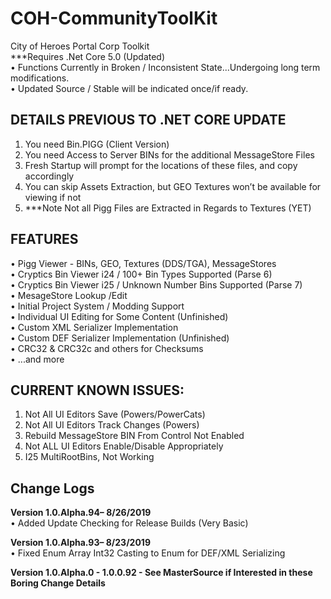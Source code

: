 # COH-CommunityToolKit
City of Heroes Portal Corp Toolkit
</BR>***Requires .Net Core 5.0 (Updated)
</BR>•	Functions Currently in Broken / Inconsistent State...Undergoing long term modifications.
</BR>•	Updated Source / Stable will be indicated once/if ready.


## DETAILS PREVIOUS TO .NET CORE UPDATE
1.	You need Bin.PIGG (Client Version)
2.	You need Access to Server BINs for the additional MessageStore Files
3.	Fresh Startup will prompt for the locations of these files, and copy accordingly
4.	You can skip Assets Extraction, but GEO Textures won’t be available for viewing if not
5.	***Note Not all Pigg Files are Extracted in Regards to Textures (YET)

## FEATURES
•	Pigg Viewer - BINs, GEO, Textures (DDS/TGA), MessageStores
</BR>•	Cryptics Bin Viewer i24 / 100+ Bin Types Supported (Parse 6)
</BR>•	Cryptics Bin Viewer i25 / Unknown Number Bins Supported (Parse 7)
</BR>•	MesageStore Lookup /Edit
</BR>•	Initial Project System / Modding Support
</BR>•	Individual UI Editing for Some Content (Unfinished)
</BR>•	Custom XML Serializer Implementation
</BR>•	Custom DEF Serializer Implementation (Unfinished)
</BR>•	CRC32 & CRC32c and others for Checksums
</BR>•	...and more

## CURRENT KNOWN ISSUES:
1.	Not All UI Editors Save (Powers/PowerCats)
2.	Not All UI Editors Track Changes (Powers)
3.	Rebuild MessageStore BIN From Control Not Enabled
4.	Not ALL UI Editors Enable/Disable Appropriately
5.	I25 MultiRootBins, Not Working

## Change Logs
<B>Version 1.0.Alpha.94– 8/26/2019</B>
</BR>•	Added Update Checking for Release Builds (Very Basic)

<B>Version 1.0.Alpha.93– 8/23/2019</B>
</BR>•	Fixed Enum Array Int32 Casting to Enum for DEF/XML Serializing

<B>Version 1.0.Alpha.0 - 1.0.0.92 - See MasterSource if Interested in these Boring Change Details</B>
